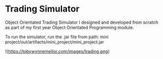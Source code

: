 # Trading Simulator
Object Orientated Trading Simulator I designed and developed from scratch as part of my first year Object Orientated Programming module.

To run the simulator, run the .jar file from path: mini project/out/artifacts/mini_project/mini_project.jar

!(https://tobywynnemellor.com/images/trading.png)
